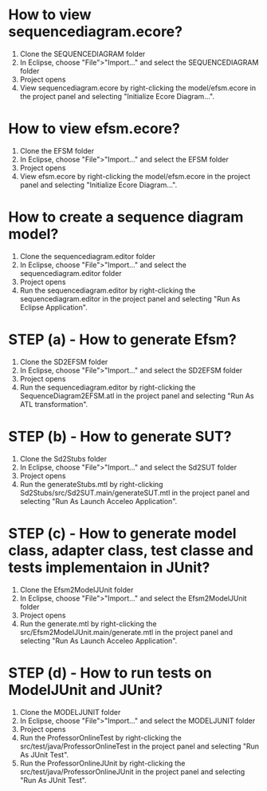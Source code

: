 
How to view sequencediagram.ecore?
==================================

1. Clone the SEQUENCEDIAGRAM folder
2. In Eclipse, choose "File">"Import..." and select the SEQUENCEDIAGRAM folder
3. Project opens
4. View sequencediagram.ecore by right-clicking the model/efsm.ecore in
   the project panel and selecting "Initialize Ecore Diagram...". 

How to view efsm.ecore?
=======================

1. Clone the EFSM folder
2. In Eclipse, choose "File">"Import..." and select the EFSM folder
3. Project opens
4. View efsm.ecore by right-clicking the model/efsm.ecore in
   the project panel and selecting "Initialize Ecore Diagram...".

How to create a sequence diagram model?
=======================================

1. Clone the sequencediagram.editor folder
2. In Eclipse, choose "File">"Import..." and select the sequencediagram.editor folder
3. Project opens
4. Run the sequencediagram.editor by right-clicking the sequencediagram.editor in
   the project panel and selecting "Run As Eclipse Application".

STEP (a) - How to generate Efsm?
================================

1. Clone the SD2EFSM folder
2. In Eclipse, choose "File">"Import..." and select the SD2EFSM folder
3. Project opens
4. Run the sequencediagram.editor by right-clicking the SequenceDiagram2EFSM.atl in
   the project panel and selecting "Run As ATL transformation".


STEP (b) - How to generate SUT?
=================================

1. Clone the Sd2Stubs folder
2. In Eclipse, choose "File">"Import..." and select the Sd2SUT folder
3. Project opens
4. Run the generateStubs.mtl by right-clicking Sd2Stubs/src/Sd2SUT.main/generateSUT.mtl in
   the project panel and selecting "Run As Launch Acceleo Application".
   
   
STEP (c) - How to generate model class, adapter class, test classe and tests implementaion in JUnit?
====================================================================================================

1. Clone the Efsm2ModelJUnit folder
2. In Eclipse, choose "File">"Import..." and select the Efsm2ModelJUnit folder
3. Project opens
4. Run the generate.mtl by right-clicking the src/Efsm2ModelJUnit.main/generate.mtl in
   the project panel and selecting "Run As Launch Acceleo Application".

STEP (d) - How to run tests on ModelJUnit and JUnit?
====================================================

1. Clone the MODELJUNIT folder
2. In Eclipse, choose "File">"Import..." and select the MODELJUNIT folder
3. Project opens
4. Run the ProfessorOnlineTest by right-clicking the src/test/java/ProfessorOnlineTest in
   the project panel and selecting "Run As JUnit Test".
5. Run the ProfessorOnlineJUnit by right-clicking the src/test/java/ProfessorOnlineJUnit in
   the project panel and selecting "Run As JUnit Test".

     
